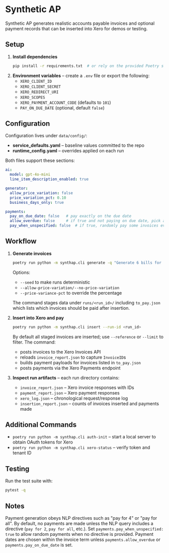 # Synthetic AP

Synthetic AP generates realistic accounts payable invoices and optional payment
records that can be inserted into Xero for demos or testing.

## Setup

1. **Install dependencies**
   ```bash
   pip install -r requirements.txt  # or rely on the provided Poetry setup
   ```
2. **Environment variables** – create a `.env` file or export the following:
   - `XERO_CLIENT_ID`
   - `XERO_CLIENT_SECRET`
   - `XERO_REDIRECT_URI`
   - `XERO_SCOPES`
   - `XERO_PAYMENT_ACCOUNT_CODE` (defaults to `101`)
   - `PAY_ON_DUE_DATE` (optional, default `false`)

## Configuration

Configuration lives under `data/config/`:

- **service_defaults.yaml** – baseline values committed to the repo
- **runtime_config.yaml** – overrides applied on each run

Both files support these sections:

```yaml
ai:
  model: gpt-4o-mini
  line_item_description_enabled: true

generator:
  allow_price_variation: false
  price_variation_pct: 0.10
  business_days_only: true

payments:
  pay_on_due_date: false   # pay exactly on the due date
  allow_overdue: false     # if true and not paying on due date, pick a date after due
  pay_when_unspecified: false  # if true, randomly pay some invoices even when the query has no pay directive
```

## Workflow

1. **Generate invoices**
   ```bash
   poetry run python -m synthap.cli generate -q "Generate 6 bills for the Q1 2023 pay for only 2"
   ```
   Options:
   - `--seed` to make runs deterministic
   - `--allow-price-variation/--no-price-variation`
   - `--price-variance-pct` to override the percentage

   The command stages data under `runs/<run_id>/` including `to_pay.json` which
   lists which invoices should be paid after insertion.

2. **Insert into Xero and pay**
   ```bash
   poetry run python -m synthap.cli insert --run-id <run_id>
   ```
   By default all staged invoices are inserted; use `--reference` or `--limit`
   to filter. The command:
   - posts invoices to the Xero Invoices API
   - reloads `invoice_report.json` to capture `InvoiceID`s
   - builds payment payloads for invoices listed in `to_pay.json`
   - posts payments via the Xero Payments endpoint

3. **Inspect run artifacts** – each run directory contains:
   - `invoice_report.json` – Xero invoice responses with IDs
   - `payment_report.json` – Xero payment responses
   - `xero_log.json` – chronological request/response log
   - `insertion_report.json` – counts of invoices inserted and payments made

## Additional Commands

- `poetry run python -m synthap.cli auth-init` – start a local server to obtain
  OAuth tokens for Xero
- `poetry run python -m synthap.cli xero-status` – verify token and tenant ID

## Testing

Run the test suite with:
```bash
pytest -q
```

## Notes

Payment generation obeys NLP directives such as "pay for 4" or "pay for all".
By default, no payments are made unless the NLP query includes a directive
(`pay for 2`, `pay for all`, etc.). Set `payments.pay_when_unspecified: true`
to allow random payments when no directive is provided. Payment dates are
chosen within the invoice term unless `payments.allow_overdue` or
`payments.pay_on_due_date` is set.
